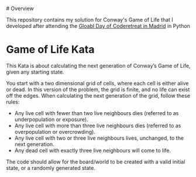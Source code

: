 # Overview

This repository contains my solution for Conway's Game of Life that I developed after attending the [Gloabl Day of Coderetreat in Madrid](https://www.eventbrite.co.uk/e/entradas-global-day-of-coderetreat-madrid-431835300007) in Python 

# Game of Life Kata

This Kata is about calculating the next generation of Conway’s Game of Life, given any starting state.

You start with a two dimensional grid of cells, where each cell is either alive or dead. In this version of the problem, the grid is finite, and no life can exist off the edges. When calculating the next generation of the grid, follow these rules:

* Any live cell with fewer than two live neighbours dies (referred to as underpopulation or exposure).
* Any live cell with more than three live neighbours dies (referred to as overpopulation or overcrowding).
* Any live cell with two or three live neighbours lives, unchanged, to the next generation.
* Any dead cell with exactly three live neighbours will come to life.

The code should allow for the board/world to be created with a valid initial state, or a randomly generated state.
